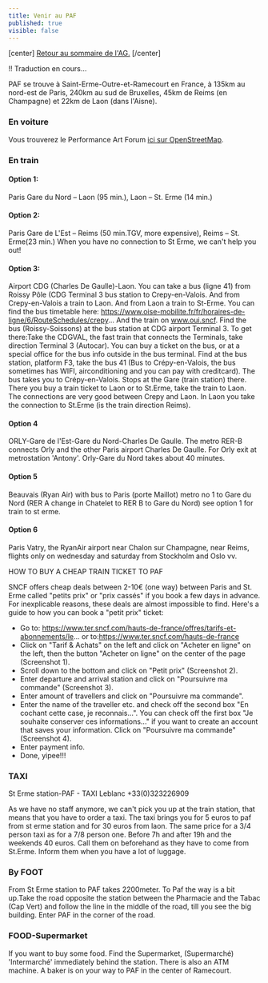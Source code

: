 ```yaml
---
title: Venir au PAF
published: true
visible: false
---
```


[center]
[Retour au sommaire de l'AG.](/ag2020?classes=btn,btn-primary) 
[/center]

!! Traduction en cours…

PAF se trouve à Saint-Erme-Outre-et-Ramecourt en France, à 135km au nord-est de Paris, 240km au sud de Bruxelles, 45km de Reims (en Champagne) et 22km de Laon (dans l'Aisne).

### En voiture

Vous trouverez le Performance Art Forum [ici sur OpenStreetMap](https://www.openstreetmap.org/node/4346871489).

### En train


#### Option 1: 

Paris Gare du Nord – Laon (95 min.), Laon – St. Erme (14 min.)

#### Option 2: 

Paris Gare de L'Est – Reims (50 min.TGV, more expensive), Reims – St. Erme(23 min.) When you have no connection to St Erme, we can't help you out!

#### Option 3: 

Airport CDG (Charles De Gaulle)-Laon. You can take a bus (ligne 41) from Roissy Pôle (CDG Terminal 3 bus station to Crepy-en-Valois. And from Crepy-en-Valois a train to Laon. And from Laon a train to St-Erme.
You can find the bus timetable here: https://www.oise-mobilite.fr/fr/horaires-de-ligne/6/RouteSchedules/crepy...
And the train on www.oui.sncf.
Find the bus (Roissy-Soissons) at the bus station at CDG airport Terminal 3. To get there:Take the CDGVAL, the fast train that connects the Terminals, take direction Terminal 3 (Autocar). You can buy a ticket on the bus, or at a special office for the bus info outside in the bus terminal. Find at the bus station, platform F3, take the bus 41 (Bus to Crépy-en-Valois, the bus sometimes has WIFI, airconditioning and you can pay with creditcard). The bus takes you to Crépy-en-Valois. Stops at the Gare (train station) there. There you buy a train ticket to Laon or to St.Erme, take the train to Laon. The connections are very good between Crepy and Laon. In Laon you take the connection to St.Erme (is the train direction Reims).

#### Option 4 

ORLY-Gare de l'Est-Gare du Nord-Charles De Gaulle. The metro RER-B connects Orly and the other Paris airport Charles De Gaulle. For Orly exit at metrostation 'Antony'. Orly-Gare du Nord takes about 40 minutes.

#### Option 5 

Beauvais (Ryan Air) with bus to Paris (porte Maillot) metro no 1 to Gare du Nord (RER A change in Chatelet to RER B to Gare du Nord) see option 1 for train to st erme.

#### Option 6 

Paris Vatry, the RyanAir airport near Chalon sur Champagne, near Reims, flights only on wednesday and saturday from Stockholm and Oslo vv.

HOW TO BUY A CHEAP TRAIN TICKET TO PAF

SNCF offers cheap deals between 2-10€ (one way) between Paris and St. Erme called "petits prix" or "prix cassés" if you book a few days in advance. For inexplicable reasons, these deals are almost impossible to find. Here's a guide to how you can book a "petit prix" ticket:

* Go to: https://www.ter.sncf.com/hauts-de-france/offres/tarifs-et-abonnements/le...
or to:https://www.ter.sncf.com/hauts-de-france
* Click on "Tarif & Achats" on the left and click on "Acheter en ligne" on the left, then the button "Acheter on ligne" on the center of the page (Screenshot 1).
* Scroll down to the bottom and click on "Petit prix" (Screenshot 2).
* Enter departure and arrival station and click on "Poursuivre ma commande" (Screenshot 3).
* Enter amount of travellers and click on "Poursuivre ma commande".
* Enter the name of the traveller etc. and check off the second box "En cochant cette case, je reconnais...". You can check off the first box "Je souhaite conserver ces informations..." if you want to create an account that saves your information.
Click on "Poursuivre ma commande" (Screenshot 4).
* Enter payment info.
* Done, yipee!!!

### TAXI

St Erme station-PAF - TAXI Leblanc +33(0)323226909

As we have no staff anymore, we can't pick you up at the train station, that means that you have to order a taxi.
The taxi brings you for 5 euros to paf from st erme station and for 30 euros from laon. The same price for a 3/4 person taxi as for a 7/8 person one. Before 7h and after 19h and the weekends 40 euros.
Call them on beforehand as they have to come from St.Erme.
Inform them when you have a lot of luggage.


### By FOOT
From St Erme station to PAF takes 2200meter. To Paf the way is a bit up.Take the road opposite the station between the Pharmacie and the Tabac (Cap Vert) and follow the line in the middle of the road, till you see the big building. Enter PAF in the corner of the road.



### FOOD-Supermarket
If you want to buy some food. Find the Supermarket, (Supermarché) 'Intermarché' immediately behind the station. There is also an ATM machine. A baker is on your way to PAF in the center of Ramecourt.
